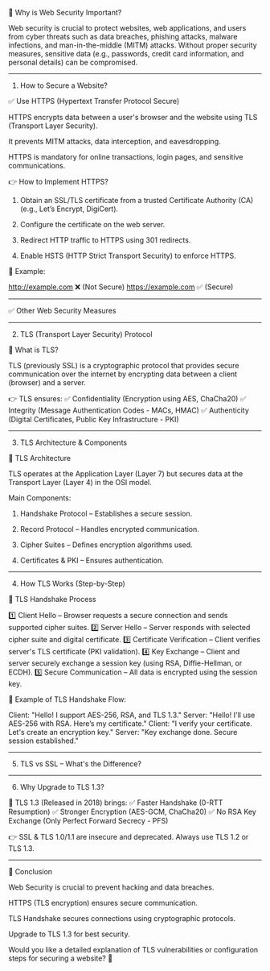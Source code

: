 

🔹 Why is Web Security Important?

Web security is crucial to protect websites, web applications, and users from cyber threats such as data breaches, phishing attacks, malware infections, and man-in-the-middle (MITM) attacks. Without proper security measures, sensitive data (e.g., passwords, credit card information, and personal details) can be compromised.


---

1. How to Secure a Website?

✅ Use HTTPS (Hypertext Transfer Protocol Secure)

HTTPS encrypts data between a user's browser and the website using TLS (Transport Layer Security).

It prevents MITM attacks, data interception, and eavesdropping.

HTTPS is mandatory for online transactions, login pages, and sensitive communications.


👉 How to Implement HTTPS?

1. Obtain an SSL/TLS certificate from a trusted Certificate Authority (CA) (e.g., Let’s Encrypt, DigiCert).


2. Configure the certificate on the web server.


3. Redirect HTTP traffic to HTTPS using 301 redirects.


4. Enable HSTS (HTTP Strict Transport Security) to enforce HTTPS.



🔹 Example:

http://example.com  ❌ (Not Secure)
https://example.com ✅ (Secure)


---

✅ Other Web Security Measures


---

2. TLS (Transport Layer Security) Protocol

🔹 What is TLS?

TLS (previously SSL) is a cryptographic protocol that provides secure communication over the internet by encrypting data between a client (browser) and a server.

👉 TLS ensures:
✅ Confidentiality (Encryption using AES, ChaCha20)
✅ Integrity (Message Authentication Codes - MACs, HMAC)
✅ Authenticity (Digital Certificates, Public Key Infrastructure - PKI)


---

3. TLS Architecture & Components

🔹 TLS Architecture

TLS operates at the Application Layer (Layer 7) but secures data at the Transport Layer (Layer 4) in the OSI model.

Main Components:

1. Handshake Protocol – Establishes a secure session.


2. Record Protocol – Handles encrypted communication.


3. Cipher Suites – Defines encryption algorithms used.


4. Certificates & PKI – Ensures authentication.




---

4. How TLS Works (Step-by-Step)

🔹 TLS Handshake Process

1️⃣ Client Hello – Browser requests a secure connection and sends supported cipher suites.
2️⃣ Server Hello – Server responds with selected cipher suite and digital certificate.
3️⃣ Certificate Verification – Client verifies server's TLS certificate (PKI validation).
4️⃣ Key Exchange – Client and server securely exchange a session key (using RSA, Diffie-Hellman, or ECDH).
5️⃣ Secure Communication – All data is encrypted using the session key.

🔹 Example of TLS Handshake Flow:

Client: "Hello! I support AES-256, RSA, and TLS 1.3."
Server: "Hello! I'll use AES-256 with RSA. Here’s my certificate."
Client: "I verify your certificate. Let's create an encryption key."
Server: "Key exchange done. Secure session established."


---

5. TLS vs SSL – What's the Difference?


---

6. Why Upgrade to TLS 1.3?

🔹 TLS 1.3 (Released in 2018) brings:
✅ Faster Handshake (0-RTT Resumption)
✅ Stronger Encryption (AES-GCM, ChaCha20)
✅ No RSA Key Exchange (Only Perfect Forward Secrecy - PFS)

👉 SSL & TLS 1.0/1.1 are insecure and deprecated. Always use TLS 1.2 or TLS 1.3.


---

🔹 Conclusion

Web Security is crucial to prevent hacking and data breaches.

HTTPS (TLS encryption) ensures secure communication.

TLS Handshake secures connections using cryptographic protocols.

Upgrade to TLS 1.3 for best security.


Would you like a detailed explanation of TLS vulnerabilities or configuration steps for securing a website? 🚀

